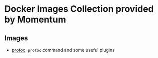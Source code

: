 # Docker Images Collection provided by Momentum

## Images

- [protoc](./protoc): `protoc` command and some useful plugins
